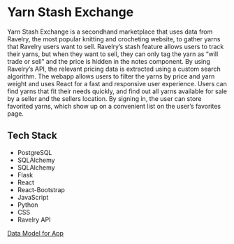 <h1>Yarn Stash Exchange</h1>
<p>Yarn Stash Exchange is a secondhand marketplace that uses data from Ravelry, the most popular knitting and crocheting website, to gather yarns that Ravelry users want to sell. Ravelry’s stash feature allows users to track their yarns, but when they want to sell, they can only tag the yarn as “will trade or sell” and the price is hidden in the notes component. By using Ravelry’s API, the relevant pricing data is extracted using a custom search algorithm. The webapp allows users to filter the yarns by price and yarn weight and uses React for a fast and responsive user experience. Users can find yarns that fit their needs quickly, and find out all yarns available for sale by a seller and the sellers location. By signing in, the user can store favorited yarns, which show up on a convenient list on the user’s favorites page.</p>
<h2>Tech Stack</h2>
<ul>
<li>PostgreSQL</li>
<li>SQLAlchemy</li>
<li>SQLAlchemy</li>
<li>Flask</li>
<li>React</li>
<li>React-Bootstrap</li>
<li>JavaScript</li>
<li>Python</li>
<li>CSS</li>
<li>Ravelry API </li>
</ul>
<a href=https://dbdiagram.io/d/Yarn-Stash-Exchange-MVP-667b87599939893dae45a90c/>Data Model for App </a>
